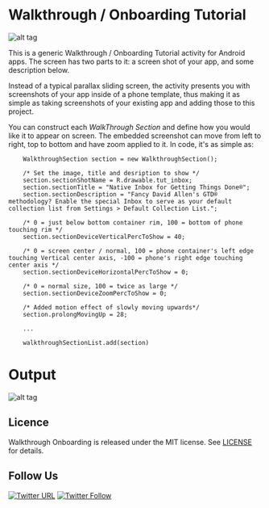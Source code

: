 # Walkthrough / Onboarding Tutorial

![alt tag](https://github.com/guidedways/walkthrough_onboarding/blob/master/example.gif)

This is a generic Walkthrough / Onboarding Tutorial activity for Android apps. The screen has two parts to it: a screen shot of your app, and some description below.

Instead of a typical parallax sliding screen, the activity presents you with screenshots of your app inside of a phone template, thus making it as simple as taking screenshots of your existing app and adding those to this project. 

You can construct each *WalkThrough Section* and define how you would like it to appear on screen. The embedded screenshot can move from left to right, top to bottom and have zoom applied to it. In code, it's as simple as:

```
    WalkthroughSection section = new WalkthroughSection();
    
    /* Set the image, title and desription to show */
    section.sectionShotName = R.drawable.tut_inbox;
    section.sectionTitle = "Native Inbox for Getting Things Done®";
    section.sectionDescription = "Fancy David Allen's GTD® methodology? Enable the special Inbox to serve as your default collection list from Settings > Default Collection List.";
    
    /* 0 = just below bottom container rim, 100 = bottom of phone touching rim */
    section.sectionDeviceVerticalPercToShow = 40;
    
    /* 0 = screen center / normal, 100 = phone container's left edge touching Vertical center axis, -100 = phone's right edge touching center axis */
    section.sectionDeviceHorizontalPercToShow = 0;
    
    /* 0 = normal size, 100 = twice as large */
    section.sectionDeviceZoomPercToShow = 0;
    
    /* Added motion effect of slowly moving upwards*/
    section.prolongMovingUp = 28;
    
    ...
    
    walkthroughSectionList.add(section)
```

# **Output**
![alt tag](https://github.com/guidedways/walkthrough_onboarding/blob/master/demo.png)

## Licence
Walkthrough Onboarding is released under the MIT license.
See [LICENSE](./LICENSE) for details.

## Follow Us
[![Twitter URL](https://img.shields.io/twitter/url/http/shields.io.svg?style=social)](https://twitter.com/intent/tweet?text=https://github.com/guidedways/walkthrough_onboarding)
[![Twitter Follow](https://img.shields.io/twitter/follow/espadrine.svg?style=social&label=Follow)](http://twitter.com/2DoApp)

